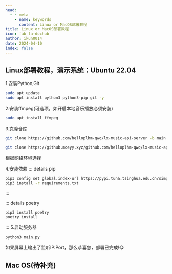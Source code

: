 ```yaml
---
head:
  - - meta
    - name: keywords
      content: Linux or MacOS部署教程
title: Linux or MacOS部署教程
icon: fab fa-dochub
author: ikun0014
date: 2024-04-10
index: false
---
```


## Linux部署教程，演示系统：Ubuntu 22.04

1.安装Python,Git
``` bash
sudo apt update
sudo apt install python3 python3-pip git -y
```
2.安装ffmpeg(可选项，如开启本地音乐播放必须安装)
``` bash
sudo apt install ffmpeg
```
3.克隆仓库
``` bash
git clone https://github.com/helloplhm-qwq/lx-music-api-server -b main

git clone https://github.moeyy.xyz/github.com/helloplhm-qwq/lx-music-api-server -b main
```
根据网络环境选择

4.安装依赖
::: details pip
``` bash
pip3 config set global.index-url https://pypi.tuna.tsinghua.edu.cn/simple(可选的操作)
pip3 install -r requirements.txt
```
:::  

::: details poetry
``` bash
pip3 install poetry
poetry install
```
:::
5.启动服务器
``` bash
python3 main.py
```
如果屏幕上输出了监听IP:Port，那么恭喜您，部署已完成!:yum:

## Mac OS(待补充)